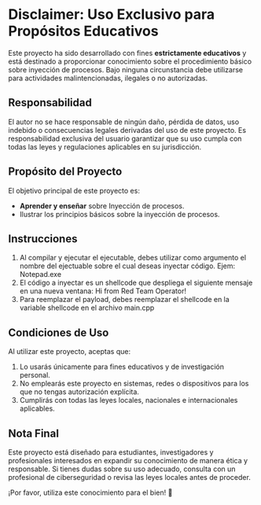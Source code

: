 # Disclaimer: Uso Exclusivo para Propósitos Educativos  

Este proyecto ha sido desarrollado con fines **estrictamente educativos** y está destinado a proporcionar conocimiento sobre el procedimiento básico sobre inyección de procesos. Bajo ninguna circunstancia debe utilizarse para actividades malintencionadas, ilegales o no autorizadas.  

## Responsabilidad  
El autor no se hace responsable de ningún daño, pérdida de datos, uso indebido o consecuencias legales derivadas del uso de este proyecto. Es responsabilidad exclusiva del usuario garantizar que su uso cumpla con todas las leyes y regulaciones aplicables en su jurisdicción.  

## Propósito del Proyecto  
El objetivo principal de este proyecto es:  
- **Aprender y enseñar** sobre Inyección de procesos.  
- Ilustrar los principios básicos sobre la inyección de procesos.

## Instrucciones
1. Al compilar y ejecutar el ejecutable, debes utilizar como argumento el nombre del ejectuable sobre el cual deseas inyectar código. Ejem: Notepad.exe
2. El código a inyectar es un shellcode que despliega el siguiente mensaje en una nueva ventana: Hi from Red Team Operator!
3. Para reemplazar el payload, debes reemplazar el shellcode en la variable shellcode en el archivo main.cpp

## Condiciones de Uso  
Al utilizar este proyecto, aceptas que:  
1. Lo usarás únicamente para fines educativos y de investigación personal.  
2. No emplearás este proyecto en sistemas, redes o dispositivos para los que no tengas autorización explícita.  
3. Cumplirás con todas las leyes locales, nacionales e internacionales aplicables.  

## Nota Final  
Este proyecto está diseñado para estudiantes, investigadores y profesionales interesados en expandir su conocimiento de manera ética y responsable. Si tienes dudas sobre su uso adecuado, consulta con un profesional de ciberseguridad o revisa las leyes locales antes de proceder.  

¡Por favor, utiliza este conocimiento para el bien! 🚀 